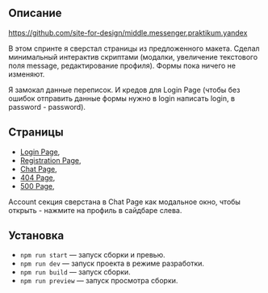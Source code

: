 ## Описание

https://github.com/site-for-design/middle.messenger.praktikum.yandex

В этом спринте я сверстал страницы из предложенного макета. Сделал минимальный интерактив скриптами (модалки, увеличение текстового поля message, редактирование профиля). Формы пока ничего не изменяют.

Я замокал данные переписок. И кредов для Login Page (чтобы без ошибок отправить данные формы нужно в login написать login, в password - password).

## Страницы

- [Login Page](https://65c763d91188995f8d8b13af--beamish-dolphin-60ab4f.netlify.app),
- [Registration Page](https://65c763d91188995f8d8b13af--beamish-dolphin-60ab4f.netlify.app/registration),
- [Chat Page](https://65c763d91188995f8d8b13af--beamish-dolphin-60ab4f.netlify.app/chat),
- [404 Page](https://65c763d91188995f8d8b13af--beamish-dolphin-60ab4f.netlify.app/smth),
- [500 Page](https://65c763d91188995f8d8b13af--beamish-dolphin-60ab4f.netlify.app/500),

Account секция сверстана в Chat Page как модальное окно, чтобы открыть - нажмите на профиль в сайдбаре слева.

## Установка

- `npm run start` — запуск сборки и превью.
- `npm run dev` — запуск проекта в режиме разработки.
- `npm run build` — запуск сборки.
- `npm run preview` — запуск просмотра сборки.
